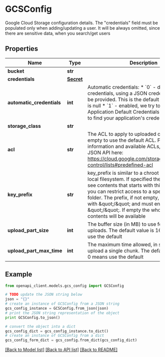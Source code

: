 # GCSConfig

Google Cloud Storage configuration details. The \"credentials\" field must be populated only when adding/updating a user. It will be always omitted, since there are sensitive data, when you search/get users

## Properties
Name | Type | Description | Notes
------------ | ------------- | ------------- | -------------
**bucket** | **str** |  | [optional]
**credentials** | [**Secret**](Secret.md) |  | [optional]
**automatic_credentials** | **int** | Automatic credentials:   * &#x60;0&#x60; - disabled, explicit credentials, using a JSON credentials file, must be provided. This is the default value if the field is null   * &#x60;1&#x60; - enabled, we try to use the Application Default Credentials (ADC) strategy to find your application&#39;s credentials  | [optional]
**storage_class** | **str** |  | [optional]
**acl** | **str** | The ACL to apply to uploaded objects. Leave empty to use the default ACL. For more information and available ACLs, refer to the JSON API here: https://cloud.google.com/storage/docs/access-control/lists#predefined-acl | [optional]
**key_prefix** | **str** | key_prefix is similar to a chroot directory for a local filesystem. If specified the user will only see contents that starts with this prefix and so you can restrict access to a specific virtual folder. The prefix, if not empty, must not start with \&quot;/\&quot; and must end with \&quot;/\&quot;. If empty the whole bucket contents will be available | [optional]
**upload_part_size** | **int** | The buffer size (in MB) to use for multipart uploads. The default value is 16MB. 0 means use the default | [optional]
**upload_part_max_time** | **int** | The maximum time allowed, in seconds, to upload a single chunk. The default value is 32. 0 means use the default | [optional]

## Example

```python
from openapi_client.models.gcs_config import GCSConfig

# TODO update the JSON string below
json = "{}"
# create an instance of GCSConfig from a JSON string
gcs_config_instance = GCSConfig.from_json(json)
# print the JSON string representation of the object
print GCSConfig.to_json()

# convert the object into a dict
gcs_config_dict = gcs_config_instance.to_dict()
# create an instance of GCSConfig from a dict
gcs_config_form_dict = gcs_config.from_dict(gcs_config_dict)
```
[[Back to Model list]](../README.md#documentation-for-models) [[Back to API list]](../README.md#documentation-for-api-endpoints) [[Back to README]](../README.md)
